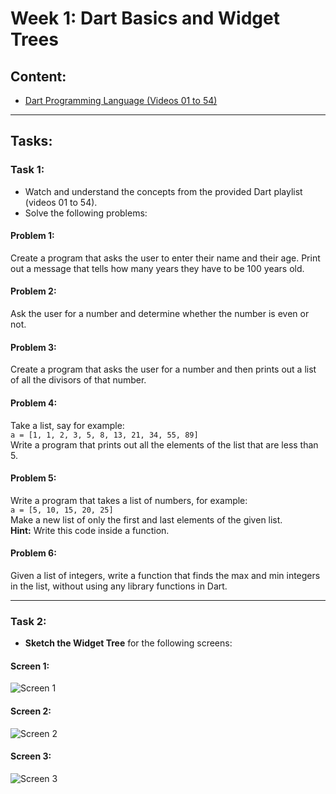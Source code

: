 # Week 1: Dart Basics and Widget Trees

## Content:
- [Dart Programming Language (Videos 01 to 54)](https://www.youtube.com/playlist?list=PL93xoMrxRJIsYc9L0XBSaiiuq01JTMQ_o)

---

## Tasks:

### **Task 1:**
- Watch and understand the concepts from the provided Dart playlist (videos 01 to 54).
- Solve the following problems:

#### **Problem 1:**  
Create a program that asks the user to enter their name and their age. Print out a message that tells how many years they have to be 100 years old.

#### **Problem 2:**  
Ask the user for a number and determine whether the number is even or not.

#### **Problem 3:**  
Create a program that asks the user for a number and then prints out a list of all the divisors of that number.

#### **Problem 4:**  
Take a list, say for example:  
`a = [1, 1, 2, 3, 5, 8, 13, 21, 34, 55, 89]`  
Write a program that prints out all the elements of the list that are less than 5.

#### **Problem 5:**  
Write a program that takes a list of numbers, for example:  
`a = [5, 10, 15, 20, 25]`  
Make a new list of only the first and last elements of the given list.  
**Hint:** Write this code inside a function.

#### **Problem 6:**  
Given a list of integers, write a function that finds the max and min integers in the list, without using any library functions in Dart.

---

### **Task 2:**
- **Sketch the Widget Tree** for the following screens:

#### **Screen 1:**  
![Screen 1](https://github.com/user-attachments/assets/10b99487-6ba8-4453-8f7d-5ada6124c1a9)

#### **Screen 2:**  
![Screen 2](https://github.com/user-attachments/assets/8187890a-4d71-4d08-9b14-0fc04c25933c)

#### **Screen 3:**  
![Screen 3](https://github.com/user-attachments/assets/79b5482d-7a52-4991-959f-09fc463699ea)

